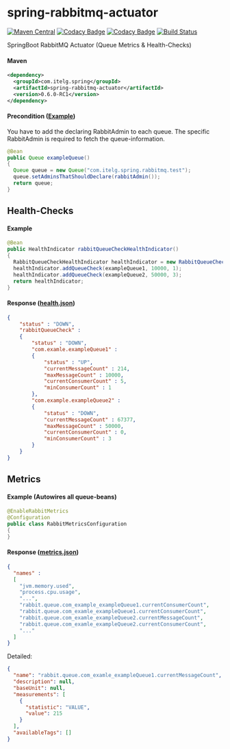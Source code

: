 spring-rabbitmq-actuator
========================

[![Maven Central](https://img.shields.io/maven-metadata/v/http/central.maven.org/maven2/com/itelg/spring/spring-rabbitmq-actuator/maven-metadata.xml.svg)](https://search.maven.org/#search%7Cgav%7C1%7Cg%3A%22com.itelg.spring%22%20AND%20a%3A%22spring-rabbitmq-actuator%22)
[![Codacy Badge](https://api.codacy.com/project/badge/grade/ab6ef73712914dabac91965fe49eb297)](https://www.codacy.com/app/eggers-julian/spring-rabbitmq-actuator)
[![Codacy Badge](https://api.codacy.com/project/badge/Coverage/ab6ef73712914dabac91965fe49eb297)](https://www.codacy.com/app/eggers-julian/spring-rabbitmq-actuator)
[![Build Status](https://travis-ci.org/julian-eggers/spring-rabbitmq-actuator.svg?branch=master)](https://travis-ci.org/julian-eggers/spring-rabbitmq-actuator)

SpringBoot RabbitMQ Actuator (Queue Metrics & Health-Checks)

#### Maven
```xml
<dependency>
  <groupId>com.itelg.spring</groupId>
  <artifactId>spring-rabbitmq-actuator</artifactId>
  <version>0.6.0-RC1</version>
</dependency>
```

#### Precondition ([Example](https://github.com/julian-eggers/spring-rabbitmq-dlx-example/blob/master/src/main/java/com/itelg/spring/rabbitmq/example/configuration/RabbitConfiguration.java#L98))
You have to add the declaring RabbitAdmin to each queue.
The specific RabbitAdmin is required to fetch the queue-information.
```java
@Bean
public Queue exampleQueue()
{
  Queue queue = new Queue("com.itelg.spring.rabbitmq.test");
  queue.setAdminsThatShouldDeclare(rabbitAdmin());
  return queue;
}
```


## Health-Checks

#### Example
```java
@Bean
public HealthIndicator rabbitQueueCheckHealthIndicator()
{
  RabbitQueueCheckHealthIndicator healthIndicator = new RabbitQueueCheckHealthIndicator();
  healthIndicator.addQueueCheck(exampleQueue1, 10000, 1);
  healthIndicator.addQueueCheck(exampleQueue2, 50000, 3);
  return healthIndicator;
}
```

#### Response ([health.json](http://docs.spring.io/spring-boot/docs/current/reference/html/production-ready-endpoints.html#production-ready-health))
```json
{
	"status" : "DOWN",
	"rabbitQueueCheck" : 
	{
		"status" : "DOWN",
		"com.examle.exampleQueue1" : 
		{
			"status" : "UP",
			"currentMessageCount" : 214,
			"maxMessageCount" : 10000,
			"currentConsumerCount" : 5,
			"minConsumerCount" : 1
		},
		"com.example.exampleQueue2" : 
		{
			"status" : "DOWN",
			"currentMessageCount" : 67377,
			"maxMessageCount" : 50000,
			"currentConsumerCount" : 0,
			"minConsumerCount" : 3
		}
	}
}
```


## Metrics

#### Example (Autowires all queue-beans)
```java
@EnableRabbitMetrics
@Configuration
public class RabbitMetricsConfiguration
{
}
```

#### Response ([metrics.json](http://docs.spring.io/spring-boot/docs/current/reference/html/production-ready-metrics.html))
```json
{
  "names" : 
  [
    "jvm.memory.used",
    "process.cpu.usage",
    "...",  
    "rabbit.queue.com_example_exampleQueue1.currentConsumerCount",
    "rabbit.queue.com_examle_exampleQueue1.currentConsumerCount",
    "rabbit.queue.com_examle_exampleQueue2.currentMessageCount",
    "rabbit.queue.com_examle_exampleQueue2.currentConsumerCount",
    "..."    
  ]
}
```

Detailed:
```json
{
  "name": "rabbit.queue.com_examle_exampleQueue1.currentMessageCount",
  "description": null,
  "baseUnit": null,
  "measurements": [
    {
      "statistic": "VALUE",
      "value": 215
    }
  ],
  "availableTags": []
}
```
